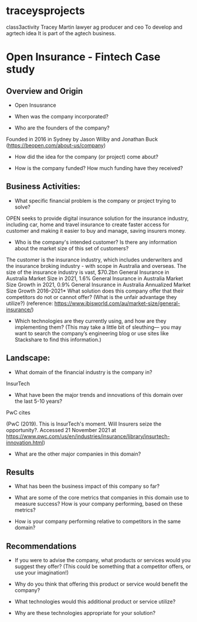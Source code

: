 # traceysprojects
class3activity
Tracey Martin lawyer ag producer and ceo
To develop and agrtech idea
It is part of the agtech business. 
# Open Insurance - Fintech Case study

## Overview and Origin

* Open Insusrance

* When was the company incorporated?


* Who are the founders of the company?

Founded in 2016 in Sydney by Jason Wilby and Jonathan Buck (https://beopen.com/about-us/company) 

* How did the idea for the company (or project) come about?



* How is the company funded? How much funding have they received?


## Business Activities:

* What specific financial problem is the company or project trying to solve?

OPEN seeks to provide digital insurance solution for the insurance industry, including car, home and travel insurance to create faster access for customer and making it easier to buy and manage, saving insurers money. 

* Who is the company's intended customer?  Is there any information about the market size of this set of customers?

The customer is the insurance industry, which includes underwriters and the insurance broking industry - with scope in Australia and overseas. The size of the insurance industry is vast, 
$70.2bn	General Insurance in Australia Market Size in 2021, 1.6%	General Insurance in Australia Market Size Growth in 2021, 0.9%	General Insurance in Australia Annualized Market Size Growth 2016–2021* What solution does this company offer that their competitors do not or cannot offer? (What is the unfair advantage they utilize?)
(reference: https://www.ibisworld.com/au/market-size/general-insurance/) 
* Which technologies are they currently using, and how are they implementing them? (This may take a little bit of sleuthing–– you may want to search the company’s engineering blog or use sites like Stackshare to find this information.)

## Landscape: 

* What domain of the financial industry is the company in?

InsurTech 

* What have been the major trends and innovations of this domain over the last 5-10 years?

PwC cites

(PwC (2019). This is InsurTech's moment. Will Insurers seize the opportunity?. Accessed 21 November 2021 at https://www.pwc.com/us/en/industries/insurance/library/insurtech-innovation.html) 

* What are the other major companies in this domain?

## Results

* What has been the business impact of this company so far?



* What are some of the core metrics that companies in this domain use to measure success? How is your company performing, based on these metrics?

* How is your company performing relative to competitors in the same domain?

## Recommendations

* If you were to advise the company, what products or services would you suggest they offer? (This could be something that a competitor offers, or use your imagination!)

* Why do you think that offering this product or service would benefit the company?

* What technologies would this additional product or service utilize?

* Why are these technologies appropriate for your solution?
